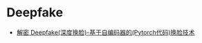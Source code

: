 
# Deepfake



- [解密 Deepfake(深度换脸)-基于自编码器的(Pytorch代码)换脸技术](https://juejin.im/post/5c47bb69f265da61715ea30e)

